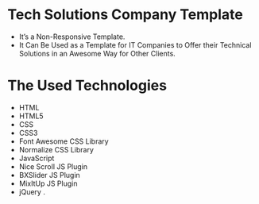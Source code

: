 # Tech Solutions Company Template
* It’s a Non-Responsive Template.
* It Can Be Used as a Template for IT Companies to Offer their Technical Solutions in an Awesome Way for Other Clients.

# The Used Technologies
* HTML
* HTML5
* CSS
* CSS3
* Font Awesome CSS Library
* Normalize CSS Library
* JavaScript
* Nice Scroll JS Plugin
* BXSlider JS Plugin
* MixItUp JS Plugin
* jQuery
.
